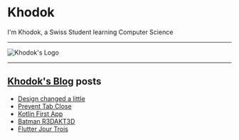 # Khodok

I'm Khodok, a Swiss Student learning Computer Science

---

[khodok's logo]: https://khodok.xyz/src/img/logos/RuthinkkTooBig.png "Khodok's Logo"

![Khodok's Logo]

---

## [Khodok's Blog] posts

<!-- BLOG-POST-LIST:START -->
- [Design changed a little](https://blog.khodok.xyz/post/design-changed-a-little/)
- [Prevent Tab Close](https://blog.khodok.xyz/post/prevent-tab-close/)
- [Kotlin First App](https://blog.khodok.xyz/post/kotlin-first-app/)
- [Batman R3DAKT3D](https://blog.khodok.xyz/post/batman-r3dakt3d/)
- [Flutter Jour Trois](https://blog.khodok.xyz/post/flutter-day-three/)
<!-- BLOG-POST-LIST:END -->

[khodok's blog]: https://khoding.github.io/Khodirect/khoBlog "Khodok's Blog"
